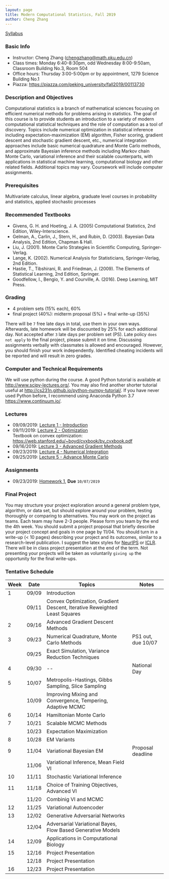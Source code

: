 ```yaml
---
layout: page
title: Modern Computational Statistics, Fall 2019
author: Cheng Zhang
---
```


[Syllabus]({{sites.baseurl}}/courses/Syllabus.pdf)

### Basic Info
- Instructor: Cheng Zhang (<chengzhang@math.pku.edu.cn>)
- Class times: Monday 6:40-8:30pm, odd Wednesday 8:00-9:50am, Classroom Building No.3, Room 504  
- Office hours: Thursday 3:00-5:00pm or by appointment, 1279 Science Building No.1
- Piazza: <https://piazza.com/peking_university/fall2019/00113730>
  
### Description and Objectives
Computational statistics is a branch of mathematical sciences focusing on efficient numerical methods for problems arising in statistics. The goal of this course is to provide students an introduction to a variety of modern computational statistical techniques and the role of computation as a tool of discovery. Topics include numerical optimization in statistical inference including expectation-maximization (EM) algorithm, Fisher scoring, gradient descent and stochastic gradient descent, etc., numerical integration approaches include basic numerical quadrature and Monte Carlo methods, and approximate Bayesian inference methods including Markov chain Monte Carlo, variational inference and their scalable counterparts, with applications in statistical machine learning, computational biology and other related fields. Additional topics may vary. Coursework will include computer assignments.

### Prerequisites
Multivariate calculus, linear algebra, graduate level courses in probability and statistics, applied stochastic processes

### Recommended Textbooks
- Givens, G. H. and Hoeting, J. A. (2005) Computational Statistics, 2nd Edition, Wiley-Interscience.
- Gelman, A., Carlin, J., Stern, H., and Rubin, D. (2003). Bayesian Data Analysis, 2nd Edition, Chapman & Hall.
- Liu, J. (2001). Monte Carlo Strategies in Scientific Computing, Springer-Verlag.
- Lange, K. (2002). Numerical Analysis for Statisticians, Springer-Verlag, 2nd Edition.
- Hastie, T., Tibshirani, R. and Friedman, J. (2009). The Elements of Statistical Learning, 2nd Edition, Springer.
- Goodfellow, I., Bengio, Y. and Courville, A. (2016). Deep Learning, MIT Press.

### Grading
- 4 problem sets (15% each), 60%
- final project (40%): midterm proposal (5%) + final write-up (35%)

There will be `7` free late days in total, use them in your own ways. Afterwards, late homework will be discounted by 25% for each additional day. Not accepted after `3` late days per problem set (PS). Late policy `does not apply` to the final project, please submit it on time. Discussing assignments verbally with classmates is allowed and encouraged. However, you should finish your work independently. Identified cheating incidents will be reported and will result in zero grades.

### Computer and Technical Requirements

We will use python during the course. A good Python tutorial is available at <http://www.scipy-lectures.org/>. You may also find another shorter tutorial useful at <http://cs231n.github.io/python-numpy-tutorial/>. If you have never used Python before, I recommend using Anaconda Python 3.7 <https://www.continuum.io/>.

### Lectures
- 09/09/2019: [Lecture 1 - Introduction]({{sites.baseurl}}/static/slides/mcs_fall19/lec01.pdf)
- 09/11/2019: [Lecture 2 - Optimization]({{sites.baseurl}}/static/slides/mcs_fall19/lec02.pdf)  
  Textbook on convex optimization: <https://web.stanford.edu/~boyd/cvxbook/bv_cvxbook.pdf>
- 09/16/2019: [Lecture 3 - Advanced Gradient Methods]({{sites.baseurl}}/static/slides/mcs_fall19/lec03.pdf)
- 09/23/2019: [Lecture 4 - Numerical Integration]({{sites.baseurl}}/static/slides/mcs_fall19/lec04.pdf)
- 09/25/2019: [Lecture 5 - Advance Monte Carlo]({{sites.baseurl}}/static/slides/mcs_fall19/lec05.pdf)

### Assignments
- 09/23/2019: [Homework 1]({{sites.baseurl}}/static/slides/mcs_fall19/hw01.pdf), **Due** `10/07/2019`

### Final Project
You may structure your project exploration around a general problem type, algorithm, or data set, but should explore around your problem, testing thoroughly or comparing to alternatives. You may work on the project as teams. Each team may have 2-3 people. Please form you team by the end the 4th week. You should submit a project proposal that briefly describe your project concept and goals in one page by 11/04. You should turn in a write-up (< 10 pages) describing your project and its outcomes, similar to a research-level publication. I suggest the latex styles for [NeurIPS](https://nips.cc/Conferences/2019/PaperInformation/StyleFiles) or [ICLR](https://iclr.cc/Conferences/2019/CallForPapers). There will be in class project presentation at the end of the term. Not presenting your projects will be taken as voluntarily `giving up` the opportunity for the final write-ups.



### Tentative Schedule

| Week  | Date | Topics       |    Notes   |
| ----- |------| -----        |   -----    |
| 1     |09/09 | Introduction |            |
|       |09/11 | Convex Optimization, Gradient Descent, Iterative Reweighted Least Squares|   |
| 2     |09/16 | Advanced Gradient Descent Methods |      |
| 3     |09/23 | Numerical Quadrature, Monte Carlo Methods|  PS1 out, due 10/07
|       |09/25 | Exact Simulation, Variance Reduction Techniques|    |
| 4     |09/30 | -- |   National Day  |
| 5     |10/07 | Metropolis-Hastings, Gibbs Sampling, Slice Sampling |     |
|       |10/09 | Improving Mixing and Convergence, Tempering, Adaptive MCMC|       <!--PS2 out, due 10/23-->
| 6     |10/14 | Hamiltonian Monte Carlo |     |
| 7     |10/21 | Scalable MCMC Methods  |       |
|       |10/23 | Expectation Maximization |         |
| 8     |10/28 | EM Variants |       <!--PS3 out, due 11/11  -->
| 9     |11/04 | Variational Bayesian EM |        Proposal deadline
|       |11/06 | Variational Inference, Mean Field VI |      |
| 10    |11/11 | Stochastic Variational Inference |      |
| 11    |11/18 | Choice of Training Objectives, Advanced VI |        <!-- PS4 out, due 12/02 -->
|       |11/20 | Combinig VI and MCMC |          |
| 12    |11/25 | Variational Autoencoder  |       |
| 13    |12/02 | Generative Adversarial Networks |    |
|       |12/04 | Adversarial Variational Bayes, Flow Based Generative Models  |     |
| 14    |12/09 | Applications in Computational Biology |     |
| 15    |12/16 | Project Presentation  |    |
|       |12/18 | Project Presentation  |    |
| 16    |12/23 | Project Presentation  |    |





